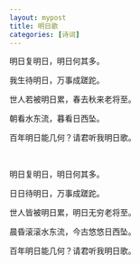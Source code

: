 ```yaml
---
layout: mypost
title: 明日歌
categories: [诗词]
---
```


明日复明日，明日何其多。

我生待明日，万事成蹉跎。

世人若被明日累，春去秋来老将至。

朝看水东流，暮看日西坠。

百年明日能几何？请君听我明日歌。

&emsp;

明日复明日，明日何其多。

日日待明日，万事成蹉跎。

世人皆被明日累，明日无穷老将至。

晨昏滚滚水东流，今古悠悠日西坠。

百年明日能几何？请君听我明日歌。


